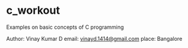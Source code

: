 # c_workout
Examples on basic concepts of C programming


Author: Vinay Kumar D
email: vinayd.1414@gmail.com
place: Bangalore
